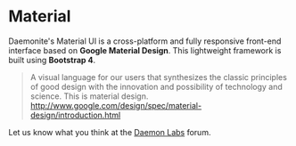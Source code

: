 # Material

Daemonite's Material UI is a cross-platform and fully responsive front-end interface based on __Google Material Design__. This lightweight framework is built using __Bootstrap 4__.

> A visual language for our users that synthesizes the classic principles of good design with the innovation and possibility of technology and science. This is material design.
> http://www.google.com/design/spec/material-design/introduction.html

Let us know what you think at the [Daemon Labs](http://labs.daemon.com.au) forum.
